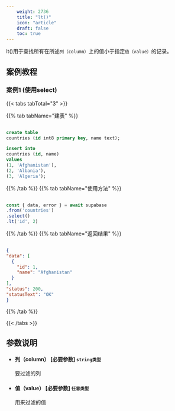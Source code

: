```yaml
---
    weight: 2736
    title: "lt()"
    icon: "article"
    draft: false
    toc: true
---
```


lt()用于查找所有在所述`列（column）`上的值小于指定`值（value）`的记录。

## 案例教程
### 案例1 (使用select)

{{< tabs tabTotal="3" >}}
 
{{% tab tabName="建表" %}}



  ```sql
                                                                                
create table
  countries (id int8 primary key, name text);

insert into
  countries (id, name)
values
  (1, 'Afghanistan'),
  (2, 'Albania'),
  (3, 'Algeria');
  ```



{{% /tab %}}
{{% tab tabName="使用方法" %}}



  ```ts
                                                                                
const { data, error } = await supabase
  .from('countries')
  .select()
  .lt('id', 2)
  ```



{{% /tab %}}
{{% tab tabName="返回结果" %}}



  ```json
                                                                                
{
  "data": [
    {
      "id": 1,
      "name": "Afghanistan"
    }
  ],
  "status": 200,
  "statusText": "OK"
}
  ```



{{% /tab %}}


{{< /tabs >}}


## 参数说明


<ul className="method-list-group">
  
<li className="method-list-item">
  <h4 className="method-list-item-label">
    <span className="method-list-item-label-name">
      列（column）
    </span>
    <span className="method-list-item-label-badge required">
      [必要参数]
    </span>
    <span className="method-list-item-validation">
      <code>string类型</code>
    </span>
  </h4>
  <div class="method-list-item-description">

要过滤的列

  </div>
  
</li>


<li className="method-list-item">
  <h4 className="method-list-item-label">
    <span className="method-list-item-label-name">
      值（value）
    </span>
    <span className="method-list-item-label-badge required">
      [必要参数]
    </span>
    <span className="method-list-item-validation">
      <code>任意类型</code>
    </span>
  </h4>
  <div class="method-list-item-description">

用来过滤的值

  </div>
  
</li>

</ul>